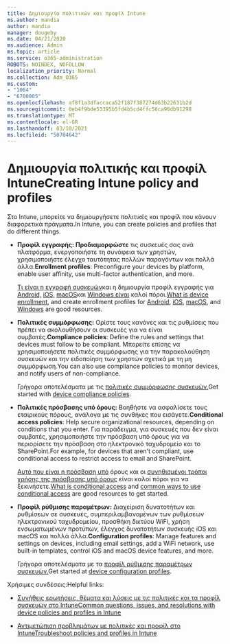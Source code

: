 ```yaml
---
title: Δημιουργία πολιτικών και προφίλ Intune
ms.author: mandia
author: mandia
manager: dougeby
ms.date: 04/21/2020
ms.audience: Admin
ms.topic: article
ms.service: o365-administration
ROBOTS: NOINDEX, NOFOLLOW
localization_priority: Normal
ms.collection: Adm_O365
ms.custom:
- "1064"
- "6700005"
ms.openlocfilehash: af8f1a3dfaccaca52f187f387274d63b22631b2d
ms.sourcegitcommit: 0eb4f9bde53395b5fd4b5cd4ffc56ca96db91298
ms.translationtype: MT
ms.contentlocale: el-GR
ms.lasthandoff: 03/10/2021
ms.locfileid: "50704642"
---
```

# <a name="creating-intune-policy-and-profiles"></a><span data-ttu-id="1d33a-102">Δημιουργία πολιτικής και προφίλ Intune</span><span class="sxs-lookup"><span data-stu-id="1d33a-102">Creating Intune policy and profiles</span></span>

<span data-ttu-id="1d33a-103">Στο Intune, μπορείτε να δημιουργήσετε πολιτικές και προφίλ που κάνουν διαφορετικά πράγματα.</span><span class="sxs-lookup"><span data-stu-id="1d33a-103">In Intune, you can create policies and profiles that do different things.</span></span>

- <span data-ttu-id="1d33a-104">**Προφίλ εγγραφής: Προδιαμορφώστε** τις συσκευές σας ανά πλατφόρμα, ενεργοποιήστε τη συνάφεια των χρηστών, χρησιμοποιήστε έλεγχο ταυτότητας πολλών παραγόντων και πολλά άλλα.</span><span class="sxs-lookup"><span data-stu-id="1d33a-104">**Enrollment profiles**: Preconfigure your devices by platform, enable user affinity, use multi-factor authentication, and more.</span></span>

  <span data-ttu-id="1d33a-105">[Τι είναι η εγγραφή συσκευών](https://docs.microsoft.com/intune/device-enrollment)και η δημιουργία προφίλ εγγραφής για [Android,](https://docs.microsoft.com/intune/android-enroll) [iOS,](https://docs.microsoft.com/intune/ios-enroll) [macOS](https://docs.microsoft.com/intune/macos-enroll)και [Windows είναι](https://docs.microsoft.com/intune/windows-enrollment-methods) καλοί πόροι.</span><span class="sxs-lookup"><span data-stu-id="1d33a-105">[What is device enrollment](https://docs.microsoft.com/intune/device-enrollment), and create enrollment profiles for [Android](https://docs.microsoft.com/intune/android-enroll), [iOS](https://docs.microsoft.com/intune/ios-enroll), [macOS](https://docs.microsoft.com/intune/macos-enroll), and [Windows](https://docs.microsoft.com/intune/windows-enrollment-methods) are good resources.</span></span>

- <span data-ttu-id="1d33a-106">**Πολιτικές συμμόρφωσης:** Ορίστε τους κανόνες και τις ρυθμίσεις που πρέπει να ακολουθήσουν οι συσκευές για να είναι συμβατές.</span><span class="sxs-lookup"><span data-stu-id="1d33a-106">**Compliance policies**: Define the rules and settings that devices must follow to be compliant.</span></span> <span data-ttu-id="1d33a-107">Μπορείτε επίσης να χρησιμοποιήσετε πολιτικές συμμόρφωσης για την παρακολούθηση συσκευών και την ειδοποίηση των χρηστών σχετικά με τη μη συμμόρφωση.</span><span class="sxs-lookup"><span data-stu-id="1d33a-107">You can also use compliance policies to monitor devices, and notify users of non-compliance.</span></span>

  <span data-ttu-id="1d33a-108">Γρήγορα αποτελέσματα με τις [πολιτικές συμμόρφωσης συσκευών.](https://docs.microsoft.com/intune/device-compliance-get-started)</span><span class="sxs-lookup"><span data-stu-id="1d33a-108">Get started with [device compliance policies](https://docs.microsoft.com/intune/device-compliance-get-started).</span></span>
- <span data-ttu-id="1d33a-109">**Πολιτικές πρόσβασης υπό όρους:** Βοηθήστε να ασφαλίσετε τους εταιρικούς πόρους, ανάλογα με τις συνθήκες που εισάγετε.</span><span class="sxs-lookup"><span data-stu-id="1d33a-109">**Conditional access policies**: Help secure organizational resources, depending on conditions that you enter.</span></span> <span data-ttu-id="1d33a-110">Για παράδειγμα, για συσκευές που δεν είναι συμβατές, χρησιμοποιήστε την πρόσβαση υπό όρους για να περιορίσετε την πρόσβαση στο ηλεκτρονικό ταχυδρομείο και το SharePoint.</span><span class="sxs-lookup"><span data-stu-id="1d33a-110">For example, for devices that aren't compliant, use conditional access to restrict access to email and SharePoint.</span></span>

  <span data-ttu-id="1d33a-111">[Αυτό που είναι η πρόσβαση υπό](https://docs.microsoft.com/intune/conditional-access) όρους και οι [συνηθισμένοι τρόποι χρήσης της πρόσβασης υπό όρους](https://docs.microsoft.com/intune/conditional-access-intune-common-ways-use) είναι καλοί πόροι για να ξεκινήσετε.</span><span class="sxs-lookup"><span data-stu-id="1d33a-111">[What is conditional access](https://docs.microsoft.com/intune/conditional-access) and [common ways to use conditional access](https://docs.microsoft.com/intune/conditional-access-intune-common-ways-use) are good resources to get started.</span></span>

- <span data-ttu-id="1d33a-112">**Προφίλ ρύθμισης παραμέτρων:** Διαχείριση δυνατοτήτων και ρυθμίσεων σε συσκευές, συμπεριλαμβανομένων των ρυθμίσεων ηλεκτρονικού ταχυδρομείου, προσθήκη δικτύου WiFi, χρήση ενσωματωμένων προτύπων, έλεγχος δυνατοτήτων συσκευής iOS και macOS και πολλά άλλα.</span><span class="sxs-lookup"><span data-stu-id="1d33a-112">**Configuration profiles**: Manage features and settings on devices, including email settings, add a WiFi network, use built-in templates, control iOS and macOS device features, and more.</span></span>

  <span data-ttu-id="1d33a-113">Γρήγορα αποτελέσματα με τα [προφίλ ρύθμισης παραμέτρων συσκευών.](https://docs.microsoft.com/intune/device-profiles)</span><span class="sxs-lookup"><span data-stu-id="1d33a-113">Get started at [device configuration profiles](https://docs.microsoft.com/intune/device-profiles).</span></span>

<span data-ttu-id="1d33a-114">Χρήσιμες συνδέσεις:</span><span class="sxs-lookup"><span data-stu-id="1d33a-114">Helpful links:</span></span>

- [<span data-ttu-id="1d33a-115">Συνήθεις ερωτήσεις, θέματα και λύσεις με τις πολιτικές και τα προφίλ συσκευών στο Intune</span><span class="sxs-lookup"><span data-stu-id="1d33a-115">Common questions, issues, and resolutions with device policies and profiles in Intune</span></span>](https://docs.microsoft.com/intune/device-profile-troubleshoot)

- [<span data-ttu-id="1d33a-116">Αντιμετώπιση προβλημάτων με πολιτικές και προφίλ στο Intune</span><span class="sxs-lookup"><span data-stu-id="1d33a-116">Troubleshoot policies and profiles in Intune</span></span>](https://docs.microsoft.com/troubleshoot/mem/intune/troubleshoot-policies-in-microsoft-intune)
